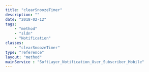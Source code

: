 ```yaml
---
title: "clearSnoozeTimer"
description: ""
date: "2018-02-12"
tags:
    - "method"
    - "sldn"
    - "Notification"
classes:
    - "clearSnoozeTimer"
type: "reference"
layout: "method"
mainService : "SoftLayer_Notification_User_Subscriber_Mobile"
---
```


